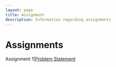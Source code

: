 ```yaml
---
layout: page
title: Assignment
description: Information regarding assignments 
---
```


# Assignments

Assignment 1|[Problem Statement](https://weiserlab.github.io/wirelessnetworking/Assignment1.pdf)  

